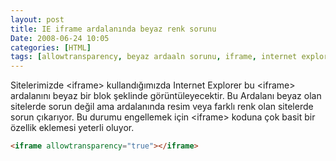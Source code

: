 ```yaml
---
layout: post
title: IE iframe ardalanında beyaz renk sorunu
Date: 2008-06-24 10:05
categories: [HTML]
tags: [allowtransparency, beyaz ardaaln sorunu, iframe, internet explorer, İnternet Tarayıcısı]
---
```


Sitelerimizde <iframe\> kullandığımızda Internet Explorer bu <iframe\>
ardalanını beyaz bir blok şeklinde görüntüleyecektir. Bu Ardalanı beyaz
olan sitelerde sorun değil ama ardalanında resim veya farklı renk olan
sitelerde sorun çıkarıyor. Bu durumu engellemek için <iframe\> koduna
çok basit bir özellik eklemesi yeterli oluyor.


```html
<iframe allowtransparency="true"></iframe>
```
	
